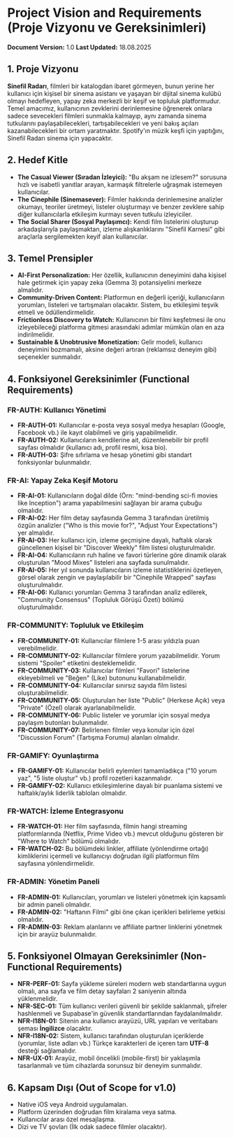 # Project Vision and Requirements (Proje Vizyonu ve Gereksinimleri)

**Document Version:** 1.0
**Last Updated:** 18.08.2025

## 1. Proje Vizyonu

**Sinefil Radarı**, filmleri bir katalogdan ibaret görmeyen, bunun yerine her kullanıcı için kişisel bir sinema asistanı ve yaşayan bir dijital sinema kulübü olmayı hedefleyen, yapay zeka merkezli bir keşif ve topluluk platformudur. Temel amacımız, kullanıcının zevklerini derinlemesine öğrenerek onlara sadece sevecekleri filmleri sunmakla kalmayıp, aynı zamanda sinema tutkularını paylaşabilecekleri, tartışabilecekleri ve yeni bakış açıları kazanabilecekleri bir ortam yaratmaktır. Spotify'ın müzik keşfi için yaptığını, Sinefil Radarı sinema için yapacaktır.

## 2. Hedef Kitle

- **The Casual Viewer (Sıradan İzleyici):** "Bu akşam ne izlesem?" sorusuna hızlı ve isabetli yanıtlar arayan, karmaşık filtrelerle uğraşmak istemeyen kullanıcılar.
- **The Cinephile (Sinemasever):** Filmler hakkında derinlemesine analizler okumayı, teoriler üretmeyi, listeler oluşturmayı ve benzer zevklere sahip diğer kullanıcılarla etkileşim kurmayı seven tutkulu izleyiciler.
- **The Social Sharer (Sosyal Paylaşımcı):** Kendi film listelerini oluşturup arkadaşlarıyla paylaşmaktan, izleme alışkanlıklarını "Sinefil Karnesi" gibi araçlarla sergilemekten keyif alan kullanıcılar.

## 3. Temel Prensipler

- **AI-First Personalization:** Her özellik, kullanıcının deneyimini daha kişisel hale getirmek için yapay zeka (Gemma 3) potansiyelini merkeze almalıdır.
- **Community-Driven Content:** Platformun en değerli içeriği, kullanıcıların yorumları, listeleri ve tartışmaları olacaktır. Sistem, bu etkileşimi teşvik etmeli ve ödüllendirmelidir.
- **Frictionless Discovery to Watch:** Kullanıcının bir filmi keşfetmesi ile onu izleyebileceği platforma gitmesi arasındaki adımlar mümkün olan en aza indirilmelidir.
- **Sustainable & Unobtrusive Monetization:** Gelir modeli, kullanıcı deneyimini bozmamalı, aksine değeri artıran (reklamsız deneyim gibi) seçenekler sunmalıdır.

## 4. Fonksiyonel Gereksinimler (Functional Requirements)

### FR-AUTH: Kullanıcı Yönetimi
- **FR-AUTH-01:** Kullanıcılar e-posta veya sosyal medya hesapları (Google, Facebook vb.) ile kayıt olabilmeli ve giriş yapabilmelidir.
- **FR-AUTH-02:** Kullanıcıların kendilerine ait, düzenlenebilir bir profil sayfası olmalıdır (kullanıcı adı, profil resmi, kısa bio).
- **FR-AUTH-03:** Şifre sıfırlama ve hesap yönetimi gibi standart fonksiyonlar bulunmalıdır.

### FR-AI: Yapay Zeka Keşif Motoru
- **FR-AI-01:** Kullanıcıların doğal dilde (Örn: "mind-bending sci-fi movies like Inception") arama yapabilmesini sağlayan bir arama çubuğu olmalıdır.
- **FR-AI-02:** Her film detay sayfasında Gemma 3 tarafından üretilmiş özgün analizler ("Who is this movie for?", "Adjust Your Expectations") yer almalıdır.
- **FR-AI-03:** Her kullanıcı için, izleme geçmişine dayalı, haftalık olarak güncellenen kişisel bir "Discover Weekly" film listesi oluşturulmalıdır.
- **FR-AI-04:** Kullanıcıların ruh haline ve favori türlerine göre dinamik olarak oluşturulan "Mood Mixes" listeleri ana sayfada sunulmalıdır.
- **FR-AI-05:** Her yıl sonunda kullanıcıların izleme istatistiklerini özetleyen, görsel olarak zengin ve paylaşılabilir bir "Cinephile Wrapped" sayfası oluşturulmalıdır.
- **FR-AI-06:** Kullanıcı yorumları Gemma 3 tarafından analiz edilerek, "Community Consensus" (Topluluk Görüşü Özeti) bölümü oluşturulmalıdır.

### FR-COMMUNITY: Topluluk ve Etkileşim
- **FR-COMMUNITY-01:** Kullanıcılar filmlere 1-5 arası yıldızla puan verebilmelidir.
- **FR-COMMUNITY-02:** Kullanıcılar filmlere yorum yazabilmelidir. Yorum sistemi "Spoiler" etiketini desteklemelidir.
- **FR-COMMUNITY-03:** Kullanıcılar filmleri "Favori" listelerine ekleyebilmeli ve "Beğen" (Like) butonunu kullanabilmelidir.
- **FR-COMMUNITY-04:** Kullanıcılar sınırsız sayıda film listesi oluşturabilmelidir.
- **FR-COMMUNITY-05:** Oluşturulan her liste "Public" (Herkese Açık) veya "Private" (Özel) olarak ayarlanabilmelidir.
- **FR-COMMUNITY-06:** Public listeler ve yorumlar için sosyal medya paylaşım butonları bulunmalıdır.
- **FR-COMMUNITY-07:** Belirlenen filmler veya konular için özel "Discussion Forum" (Tartışma Forumu) alanları olmalıdır.

### FR-GAMIFY: Oyunlaştırma
- **FR-GAMIFY-01:** Kullanıcılar belirli eylemleri tamamladıkça ("10 yorum yaz", "5 liste oluştur" vb.) profil rozetleri kazanmalıdır.
- **FR-GAMIFY-02:** Kullanıcı etkileşimlerine dayalı bir puanlama sistemi ve haftalık/aylık liderlik tabloları olmalıdır.

### FR-WATCH: İzleme Entegrasyonu
- **FR-WATCH-01:** Her film sayfasında, filmin hangi streaming platformlarında (Netflix, Prime Video vb.) mevcut olduğunu gösteren bir "Where to Watch" bölümü olmalıdır.
- **FR-WATCH-02:** Bu bölümdeki linkler, affiliate (yönlendirme ortağı) kimliklerini içermeli ve kullanıcıyı doğrudan ilgili platformun film sayfasına yönlendirmelidir.

### FR-ADMIN: Yönetim Paneli
- **FR-ADMIN-01:** Kullanıcıları, yorumları ve listeleri yönetmek için kapsamlı bir admin paneli olmalıdır.
- **FR-ADMIN-02:** "Haftanın Filmi" gibi öne çıkan içerikleri belirleme yetkisi olmalıdır.
- **FR-ADMIN-03:** Reklam alanlarını ve affiliate partner linklerini yönetmek için bir arayüz bulunmalıdır.

## 5. Fonksiyonel Olmayan Gereksinimler (Non-Functional Requirements)

- **NFR-PERF-01:** Sayfa yükleme süreleri modern web standartlarına uygun olmalı, ana sayfa ve film detay sayfaları 2 saniyenin altında yüklenmelidir.
- **NFR-SEC-01:** Tüm kullanıcı verileri güvenli bir şekilde saklanmalı, şifreler hashlenmeli ve Supabase'in güvenlik standartlarından faydalanılmalıdır.
- **NFR-I18N-01:** Sitenin ana kullanıcı arayüzü, URL yapıları ve veritabanı şeması **İngilizce** olacaktır.
- **NFR-I18N-02:** Sistem, kullanıcı tarafından oluşturulan içeriklerde (yorumlar, liste adları vb.) Türkçe karakterleri de içeren tam **UTF-8** desteği sağlamalıdır.
- **NFR-UX-01:** Arayüz, mobil öncelikli (mobile-first) bir yaklaşımla tasarlanmalı ve tüm cihazlarda sorunsuz bir deneyim sunmalıdır.

## 6. Kapsam Dışı (Out of Scope for v1.0)

- Native iOS veya Android uygulamaları.
- Platform üzerinden doğrudan film kiralama veya satma.
- Kullanıcılar arası özel mesajlaşma.
- Dizi ve TV şovları (İlk odak sadece filmler olacaktır).
